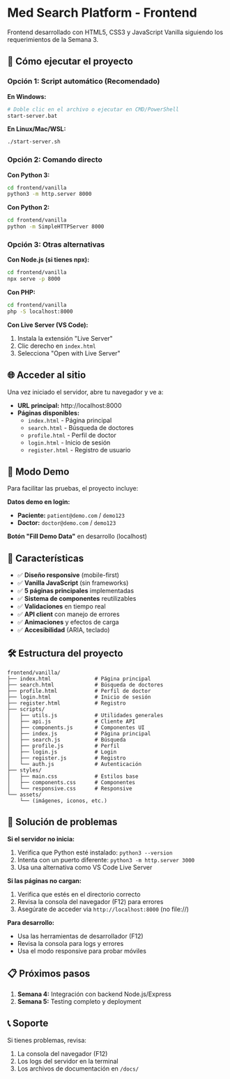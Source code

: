 # Med Search Platform - Frontend

Frontend desarrollado con HTML5, CSS3 y JavaScript Vanilla siguiendo los requerimientos de la Semana 3.

## 🚀 Cómo ejecutar el proyecto

### Opción 1: Script automático (Recomendado)

**En Windows:**
```bash
# Doble clic en el archivo o ejecutar en CMD/PowerShell
start-server.bat
```

**En Linux/Mac/WSL:**
```bash
./start-server.sh
```

### Opción 2: Comando directo

**Con Python 3:**
```bash
cd frontend/vanilla
python3 -m http.server 8000
```

**Con Python 2:**
```bash
cd frontend/vanilla
python -m SimpleHTTPServer 8000
```

### Opción 3: Otras alternativas

**Con Node.js (si tienes npx):**
```bash
cd frontend/vanilla
npx serve -p 8000
```

**Con PHP:**
```bash
cd frontend/vanilla
php -S localhost:8000
```

**Con Live Server (VS Code):**
1. Instala la extensión "Live Server"
2. Clic derecho en `index.html`
3. Selecciona "Open with Live Server"

## 🌐 Acceder al sitio

Una vez iniciado el servidor, abre tu navegador y ve a:
- **URL principal:** http://localhost:8000
- **Páginas disponibles:**
  - `index.html` - Página principal
  - `search.html` - Búsqueda de doctores
  - `profile.html` - Perfil de doctor
  - `login.html` - Inicio de sesión
  - `register.html` - Registro de usuario

## 🔧 Modo Demo

Para facilitar las pruebas, el proyecto incluye:

**Datos demo en login:**
- **Paciente:** `patient@demo.com` / `demo123`
- **Doctor:** `doctor@demo.com` / `demo123`

**Botón "Fill Demo Data"** en desarrollo (localhost)

## 📱 Características

- ✅ **Diseño responsive** (mobile-first)
- ✅ **Vanilla JavaScript** (sin frameworks)
- ✅ **5 páginas principales** implementadas
- ✅ **Sistema de componentes** reutilizables
- ✅ **Validaciones** en tiempo real
- ✅ **API client** con manejo de errores
- ✅ **Animaciones** y efectos de carga
- ✅ **Accesibilidad** (ARIA, teclado)

## 🛠️ Estructura del proyecto

```
frontend/vanilla/
├── index.html              # Página principal
├── search.html             # Búsqueda de doctores
├── profile.html            # Perfil de doctor
├── login.html              # Inicio de sesión
├── register.html           # Registro
├── scripts/
│   ├── utils.js            # Utilidades generales
│   ├── api.js              # Cliente API
│   ├── components.js       # Componentes UI
│   ├── index.js            # Página principal
│   ├── search.js           # Búsqueda
│   ├── profile.js          # Perfil
│   ├── login.js            # Login
│   ├── register.js         # Registro
│   └── auth.js             # Autenticación
├── styles/
│   ├── main.css            # Estilos base
│   ├── components.css      # Componentes
│   └── responsive.css      # Responsive
└── assets/
    └── (imágenes, iconos, etc.)
```

## 🐛 Solución de problemas

**Si el servidor no inicia:**
1. Verifica que Python esté instalado: `python3 --version`
2. Intenta con un puerto diferente: `python3 -m http.server 3000`
3. Usa una alternativa como VS Code Live Server

**Si las páginas no cargan:**
1. Verifica que estés en el directorio correcto
2. Revisa la consola del navegador (F12) para errores
3. Asegúrate de acceder via `http://localhost:8000` (no file://)

**Para desarrollo:**
- Usa las herramientas de desarrollador (F12)
- Revisa la consola para logs y errores
- Usa el modo responsive para probar móviles

## 📋 Próximos pasos

1. **Semana 4:** Integración con backend Node.js/Express
2. **Semana 5:** Testing completo y deployment

## 📞 Soporte

Si tienes problemas, revisa:
1. La consola del navegador (F12)
2. Los logs del servidor en la terminal
3. Los archivos de documentación en `/docs/`